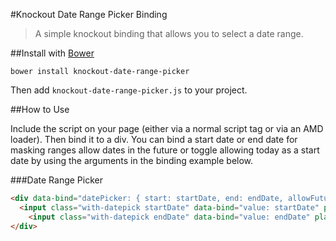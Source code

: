 #Knockout Date Range Picker Binding

> A simple knockout binding that allows you to select a date range.

##Install with [Bower](http://bower.io/)

```
bower install knockout-date-range-picker
```

Then add `knockout-date-range-picker.js` to your project.

##How to Use

Include the script on your page (either via a normal script tag or via an AMD loader). Then bind it to a div.
You can bind a start date or end date for masking ranges allow dates in the future or toggle allowing today as a start date by using the arguments in the binding example below.

###Date Range Picker
```html
<div data-bind="datePicker: { start: startDate, end: endDate, allowFutureDates: false, allowTodayStartDate: false }">
  <input class="with-datepick startDate" data-bind="value: startDate" placeholder="Start Date" />
	<input class="with-datepick endDate" data-bind="value: endDate" placeholder="End Date" />
</div>
```

